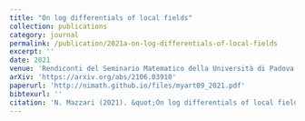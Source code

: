```yaml
---
title: "On log differentials of local fields"
collection: publications
category: journal
permalink: /publication/2021a-on-log-differentials-of-local-fields
excerpt: ''
date: 2021
venue: 'Rendiconti del Seminario Matematico della Università di Padova 145: 207–212'
arXiv: 'https://arxiv.org/abs/2106.03910'
paperurl: 'http://nimath.github.io/files/myart09_2021.pdf'
bibtexurl: ''
citation: 'N. Mazzari (2021). &quot;On log differentials of local fields.&quot; <i>Rendiconti del Seminario Matematico della Università di Padova</i>, 145, 207–212.'
---
```

